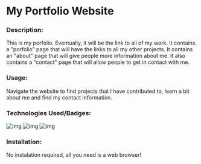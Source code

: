 # My Portfolio Website

### Description:
This is my porfolio. Eventually, it will be the link to all of my work. 
It contains a "porfolio" page that will have the links to all my other projects.
It contains an "about" page that will give people more information about me.
It also contains a "contact" page that will allow people to get in contact with me.

### Usage:
Navigate the website to find projects that I have contributed to, learn a bit about me and find my contact information.

### Technologies Used/Badges:
![img](https://img.shields.io/badge/html-used-red)
![img](https://img.shields.io/badge/css-used-red)
![img](https://img.shields.io/badge/bootstrap-used-red)

### Installation:
No instalation required, all you need is a web browser!


